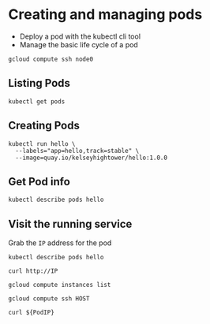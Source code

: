# Creating and managing pods

* Deploy a pod with the kubectl cli tool
* Manage the basic life cycle of a pod

```
gcloud compute ssh node0
```

## Listing Pods

```
kubectl get pods
```

## Creating Pods

```
kubectl run hello \
  --labels="app=hello,track=stable" \
  --image=quay.io/kelseyhightower/hello:1.0.0
```

## Get Pod info

```
kubectl describe pods hello
```

## Visit the running service

Grab the `IP` address for the pod

```
kubectl describe pods hello
```

```
curl http://IP
```

```
gcloud compute instances list
```

```
gcloud compute ssh HOST
```

```
curl ${PodIP}
```
